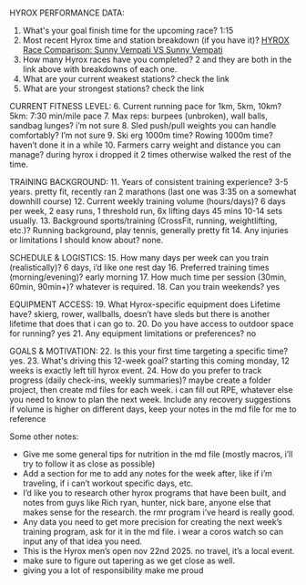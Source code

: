 #

HYROX PERFORMANCE DATA:

1. What's your goal finish time for the upcoming race?
   1:15
2. Most recent Hyrox time and station breakdown (if you have it)?
   [HYROX Race Comparison: Sunny Vempati VS Sunny Vempati](https://www.hyresult.com/compare/LR3MS4JI2BCDA0_JGDMS4JI1E6934)
3. How many Hyrox races have you completed?
   2 and they are both in the link above with breakdowns of each one.
4. What are your current weakest stations?
   check the link
5. What are your strongest stations?
   check the link

CURRENT FITNESS LEVEL: 6. Current running pace for 1km, 5km, 10km?
5km: 7:30 min/mile pace 7. Max reps: burpees (unbroken), wall balls, sandbag lunges?
i’m not sure 8. Sled push/pull weights you can handle comfortably?
I’m not sure 9. Ski erg 1000m time? Rowing 1000m time?
haven’t done it in a while 10. Farmers carry weight and distance you can manage?
during hyrox i dropped it 2 times otherwise walked the rest of the time.

TRAINING BACKGROUND: 11. Years of consistent training experience?
3-5 years. pretty fit, recently ran 2 marathons (last one was 3:35 on a somewhat downhill course) 12. Current weekly training volume (hours/days)?
6 days per week, 2 easy runs, 1 threshold run, 6x lifting days 45 mins 10-14 sets usually. 13. Background sports/training (CrossFit, running, weightlifting, etc.)?
Running background, play tennis, generally pretty fit 14. Any injuries or limitations I should know about?
none.

SCHEDULE & LOGISTICS: 15. How many days per week can you train (realistically)?
6 days, i’d like one rest day 16. Preferred training times (morning/evening)?
early morning 17. How much time per session (30min, 60min, 90min+)?
whatever is required. 18. Can you train weekends?
yes

EQUIPMENT ACCESS: 19. What Hyrox-specific equipment does Lifetime have?
skierg, rower, wallballs, doesn’t have sleds but there is another lifetime that does that i can go to. 20. Do you have access to outdoor space for running?
yes 21. Any equipment limitations or preferences?
no

GOALS & MOTIVATION: 22. Is this your first time targeting a specific time?
yes. 23. What's driving this 12-week goal?
starting this coming monday, 12 weeks is exactly left till hyrox event. 24. How do you prefer to track progress (daily check-ins, weekly summaries)?
maybe create a folder project, then create md files for each week. i can fill out RPE, whatever else you need to know to plan the next week. Include any recovery suggestions if volume is higher on different days, keep your notes in the md file for me to reference

Some other notes:

- Give me some general tips for nutrition in the md file (mostly macros, i’ll try to follow it as close as possible)
- Add a section for me to add any notes for the week after, like if i’m traveling, if i can’t workout specific days, etc.
- I’d like you to research other hyrox programs that have been built, and notes from guys like Rich ryan, hunter, nick bare, anyone else that makes sense for the research. the rmr program i’ve heard is really good.
- Any data you need to get more precision for creating the next week’s training program, ask for it in the md file. i wear a coros watch so can input any of that idea you need.
- This is the Hyrox men’s open nov 22nd 2025. no travel, it’s a local event.
- make sure to figure out tapering as we get close as well.
- giving you a lot of responsibility make me proud
